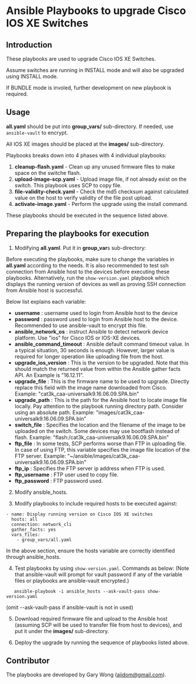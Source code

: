 # Ansible Playbooks to upgrade Cisco IOS XE Switches

## Introduction
These playbooks are used to upgrade Cisco IOS XE Switches.

Assume switches are running in INSTALL mode and will also be upgraded using INSTALL mode.

If BUNDLE mode is involed, further development on new playbook is required. 

## Usage

**all.yaml** should be put into **group_vars/** sub-directory. If needed, use ```ansible-vault``` to encrypt.

All IOS XE images should be placed at the **images/** sub-directory. 

Playbooks breaks down into 4 phases with 4 individual playbooks:
1. **cleanup-flash.yaml**       - Clean up any unused firmware files to make space on the switche flash.  
2. **upload-image-scp.yaml**    - Upload image file, if not already exist on the switch. This playbook uses SCP to copy file.
3. **file-validity-check.yaml** - Check the md5 checksum against calculated value on the host to verify validity of the file post upload.
4. **activate-image.yaml**      - Perform the upgrade using the install command.

These playbooks should be executed in the sequence listed above.


## Preparing the playbooks for execution

1. Modifying **all.yaml**. Put it in **group_var**s sub-directory:

Before executing the playbooks, make sure to change the variables in **all.yaml** according to the needs.
It is also recommended to test ssh connection from Ansible host to the devices before executing these playbooks.
Alternatively, run the ```show-version.yaml``` playbook which displays the running version of devices as well as proving SSH connection from Ansible host is successful.

Below list explains each variable:

- **username**                : username used to login from Ansible host to the device
- **password**                : password used to login from Ansible host to the device. Recommended to use ansible-vault to encrypt this file.
- **ansible_network_os**      : instruct Ansible to detect network device platform. Use "ios" for Cisco IOS or IOS-XE devices.
- **ansible_command_timeout** : Ansible default command timeout value. In a typical situation, 30 seconds is enough. However, larger value is required for longer operation like uploading file from the host. 
- **upgrade_ios_version**     : This is the version to be upgraded. Note that this should match the returned value from within the Ansible gather facts API. An Example is "16.12.11".
- **upgrade_file**            : This is the firmware name to be used to upgrade. Directly replace this field with the image name downloaded from Cisco. Example: "cat3k_caa-universalk9.16.06.09.SPA.bin"
- **upgrade_path**            : This is the path for the Ansible host to locate image file locally. Pay attention to the playbook running directory path. Consider using an absolute path. Example: "images/cat3k_caa-universalk9.16.06.09.SPA.bin"
- **switch_file**             : Specifies the location and the filename of the image to be uploaded on the switch. Some devices may use bootflash instead of flash. Example: "flash:/cat3k_caa-universalk9.16.06.09.SPA.bin"
- **ftp_file**                : In some tests, SCP performs worse than FTP in uploading file. In case of using FTP, this variable specifies the image file location of the FTP server. Example: "~/ansible/images/cat3k_caa-universalk9.16.06.09.SPA.bin"
- **ftp_ip**                  : Specifies the FTP server ip address when FTP is used.
- **ftp_username**            : FTP user used to copy file.
- **ftp_password**            : FTP password used. 


2. Modify ansible_hosts. 

3. Modify playbooks to include required hosts to be executed against:

```
- name: Display running version on Cisco IOS XE switches 
  hosts: all
  connection: network_cli
  gather_facts: yes
  vars_files:
    - group_vars/all.yaml 
```
In the above section, ensure the hosts variable are correctly identified through ansible_hosts. 

4. Test playbooks by using ```show-version.yaml```. Commands as below: (Note that ansible-vault will prompt for vault password if any of the variable files or playbooks are ansible-vault encrypted.)

```
   ansible-playbook -i ansible_hosts --ask-vault-pass show-version.yaml
```
   (omit --ask-vault-pass if ansible-vault is not in used)


5. Download required firmware file and upload to the Ansible host (assuming SCP will be used to transfer file from host to devices), 
and put it under the **images/** sub-directory.

6. Deploy the upgrade by running the sequence of playbooks listed above.


## Contributor

The playbooks are developed by Gary Wong (ajidom@gmail.com).
